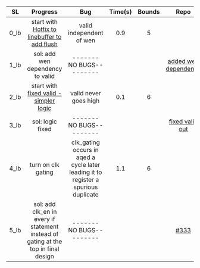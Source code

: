 | **SL** | **Progress** | **Bug** | **Time(s)** | **Bounds** | **Repo** |
|:----:|:----------------------------------------------------------------------------------:|:-----------------------------------------------------------------------------------:|:-------:|:------:|:--------------------:|
| 0_lb | start with [Hotfix to linebuffer to add flush]() | valid independent of wen | 0.9 | 5 |  |
| 1_lb | sol: add wen dependency to valid | -------NO BUGS--------- |  |  | [added wen dependency]() |
| 2_lb | start with [fixed valid - simpler logic]() | valid never goes high | 0.1 | 6 |  |
| 3_lb | sol: logic fixed | -------NO BUGS--------- |  |  | [fixed valid out]() |
| 4_lb | turn on clk gating | clk_gating occurs in aqed a cycle later leading it to register a spurious duplicate | 1.1 | 6 |  |
| 5_lb | sol: add clk_en in every if statement instead of gating at the top in final design | -------NO BUGS--------- |  |  | [#333]() |
